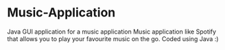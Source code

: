 # Music-Application
Java GUI application for a music application
Music application like Spotify that allows you to play your favourite music on the go. Coded using Java :)
